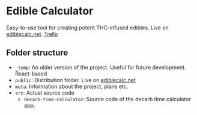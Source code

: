 # Edible Calculator
Easy-to-use tool for creating potent THC-infused edibles. Live on [ediblecalc.net](http://www.ediblecalc.net).
[Trello](https://trello.com/b/7TbHpi4e/edible-calculator-quests)

## Folder structure
 - ```_temp```: An older version of the project. Useful for future development. React-based
 - ```public```: Distribution folder. Live on [ediblecalc.net](http://www.ediblecalc.net)
 - ```meta```: Information about the project, plans etc.
 - ```src```: Actual source code
   - ```decarb-time-calculator```: Source code of the decarb time calculator app.
